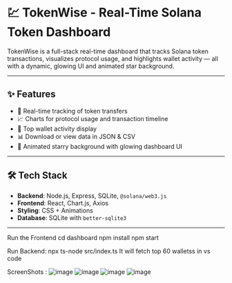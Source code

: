 # 💹 TokenWise - Real-Time Solana Token Dashboard

TokenWise is a full-stack real-time dashboard that tracks Solana token transactions, visualizes protocol usage, and highlights wallet activity — all with a dynamic, glowing UI and animated star background.

---

## ✨ Features

- 🔁 Real-time tracking of token transfers
- 📈 Charts for protocol usage and transaction timeline
- 👛 Top wallet activity display
- 📊 Download or view data in JSON & CSV
- 🌌 Animated starry background with glowing dashboard UI

---

## 🛠️ Tech Stack

- **Backend**: Node.js, Express, SQLite, `@solana/web3.js`
- **Frontend**: React, Chart.js, Axios
- **Styling**: CSS + Animations
- **Database**: SQLite with `better-sqlite3`

---

Run the Frontend
cd dashboard
npm install
npm start

Run Backend:
npx ts-node src/index.ts
It will fetch top 60 walletss in vs code 

ScreenShots :
![image](https://github.com/user-attachments/assets/5acff1d2-4998-427f-b6ab-0450b5fb21a0)
![image](https://github.com/user-attachments/assets/88e4b087-9dd8-44e3-872f-a8ea760e3b8a)
![image](https://github.com/user-attachments/assets/85ea61ef-1c81-45ad-bc11-e884cb02e296)
![image](https://github.com/user-attachments/assets/3934e5e2-5e47-4327-a83e-76e0363a8f21)




